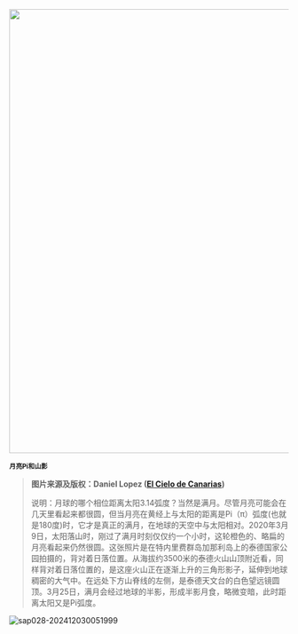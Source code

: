 <img src="https://www.bjp.org.cn/upload/image/2024/03/14/1710398653097087361.jpg" width="800" />  

<small>**月亮Pi和山影**</small>  

> **图片来源及版权：Daniel Lopez (**[**El Cielo de Canarias**](http://www.elcielodecanarias.com/)**)**
>
> 说明：月球的哪个相位距离太阳3.14弧度？当然是满月。尽管月亮可能会在几天里看起来都很圆，但当月亮在黄经上与太阳的距离是Pi（π）弧度(也就是180度)时，它才是真正的满月，在地球的天空中与太阳相对。2020年3月9日，太阳落山时，刚过了满月时刻仅仅约一个小时，这轮橙色的、略扁的月亮看起来仍然很圆。这张照片是在特内里费群岛加那利岛上的泰德国家公园拍摄的，背对着日落位置。从海拔约3500米的泰德火山山顶附近看，同样背对着日落位置的，是这座火山正在逐渐上升的三角形影子，延伸到地球稠密的大气中。在远处下方山脊线的左侧，是泰德天文台的白色望远镜圆顶。3月25日，满月会经过地球的半影，形成半影月食，略微变暗，此时距离太阳又是Pi弧度。



![sap028-202412030051999](https://aea62e6.webp.li/2024/12/sap028-202412030051999.png)

